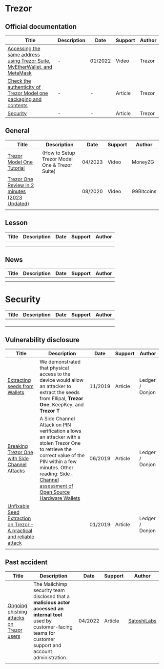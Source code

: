 # Trezor

## Official documentation

| Title                                                        | Description | Date    | Support | Author |
| ------------------------------------------------------------ | ----------- | ------- | ------- | ------ |
| [Accessing the same address using Trezor Suite, MyEtherWallet, and MetaMask](https://youtu.be/NxEBNCdX7Hg?si=e88CBUm15NiFmcRk) | -           | 01/2022 | Video   | Trezor |
| [Check the authenticity of Trezor Model one packaging and contents](https://trezor.io/learn/a/authenticate-model-one) | -           | -       | Article | Trezor |
| [Security](https://trezor.io/security)                       | -           | -       | Article | Trezor |

## General

| Title                                                        | Description                                    | Date    | Support | Author     |
| ------------------------------------------------------------ | ---------------------------------------------- | ------- | ------- | ---------- |
| [Trezor Model One Tutorial](https://youtu.be/HoMXLkMY5ok?si=kY43quS0qylrQi9K) | (How to Setup Trezor Model One & Trezor Suite) | 04/2023 | Video   | MoneyZG    |
| [Trezor One Review in 2 minutes (2023 Updated)](https://www.youtube.com/watch?v=UUDCcxldUdk) |                                                | 08/2020 | Video   | 99Bitcoins |
|                                                              |                                                |         |         |            |



## Lesson

| Title | Description | Date | Support | Author |
| ----- | ----------- | ---- | ------- | ------ |
|       |             |      |         |        |
|       |             |      |         |        |
|       |             |      |         |        |



## News

| Title | Description | Date | Support | Author |
| ----- | ----------- | ---- | ------- | ------ |
|       |             |      |         |        |
|       |             |      |         |        |



# Security



| Title | Description | Date | Support | Author |
| ----- | ----------- | ---- | ------- | ------ |
|       |             |      |         |        |
|       |             |      |         |        |
|       |             |      |         |        |
|       |             |      |         |        |

## Vulnerability disclosure

| Title                                                        | Description                                                  | Date    | Support | Author          |
| ------------------------------------------------------------ | ------------------------------------------------------------ | ------- | ------- | --------------- |
| [Extracting seeds from Wallets](https://www.ledger.com/blog/extracting-seeds) | We demonstrated that physical access to the device would allow an  attacker to extract the seeds from Ellipal, **Trezor One**, KeepKey, and **Trezor T** | 11/2019 | Article | Ledger / Donjon |
| [Breaking Trezor One with Side Channel Attacks](https://www.ledger.com/blog/Breaking-Trezor-One-with-SCA/) | A Side Channel Attack on PIN verification allows an attacker with a stolen Trezor One to retrieve the correct value of the PIN  within a few minutes. Other reading: [Side-Channel assessment of Open Source<br/>Hardware Wallets](https://www.sstic.org/media/SSTIC2019/SSTIC-actes/side_channel_assessment_hardware_wallets/SSTIC2019-Article-side_channel_assessment_hardware_wallets-guillemet_san-pedro_servant.pdf) | 06/2019 | Article | Ledger / Donjon |
| [Unfixable Seed Extraction on Trezor – A practical and reliable attack](https://www.ledger.com/blog/Unfixable-Key-Extraction-Attack-on-Trezor) |                                                              | 01/2019 | Article | Ledger / Donjon |
|                                                              |                                                              |         |         |                 |



## Past accident



| Title                                                        | Description                                                  | Date    | Support | Author                                                       |
| ------------------------------------------------------------ | ------------------------------------------------------------ | ------- | ------- | ------------------------------------------------------------ |
| [Ongoing phishing attacks on Trezor users](https://blog.trezor.io/ongoing-phishing-attacks-on-trezor-users-edd840b17304) | The Mailchimp security team disclosed that a **malicious actor accessed an internal tool** used by customer-facing teams for customer support and account administration. | 04/2022 | Article | [SatoshiLabs](https://medium.com/@satoshilabs?source=post_page-----edd840b17304--------------------------------) |
|                                                              |                                                              |         |         |                                                              |
